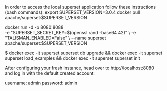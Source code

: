 In order to access the local superset application follow these instructions (bash commands):
export SUPERSET_VERSION=3.0.4
docker pull apache/superset:$SUPERSET_VERSION

docker run -d -p 8080:8088 \
             -e "SUPERSET_SECRET_KEY=$(openssl rand -base64 42)" \
             -e "TALISMAN_ENABLED=False" \
             --name superset apache/superset:$SUPERSET_VERSION



$ docker exec -it superset superset db upgrade &&
         docker exec -it superset superset load_examples &&
         docker exec -it superset superset init


After configuring your fresh instance, head over to http://localhost:8080 and log in with the default created account:

username: admin
password: admin
